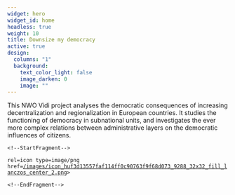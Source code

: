 ```yaml
---
widget: hero
widget_id: home
headless: true
weight: 10
title: Downsize my democracy
active: true
design:
  columns: "1"
  background:
    text_color_light: false
    image_darken: 0
    image: ""
---
```

This NWO Vidi project analyses the democratic consequences of increasing decentralization and regionalization in European countries. It studies the functioning of democracy in subnational units, and investigates the ever more complex relations between administrative layers on the democratic influences of citizens.

`<!--StartFragment-->`

`rel=icon type=image/png href=`[`/images/icon_huf3d13557faf114ff0c90763f9f68d073_9288_32x32_fill_lanczos_center_2.png`](https://who-opposes.netlify.app/images/icon_huf3d13557faf114ff0c90763f9f68d073_9288_32x32_fill_lanczos_center_2.png)`>`

`<!--EndFragment-->`